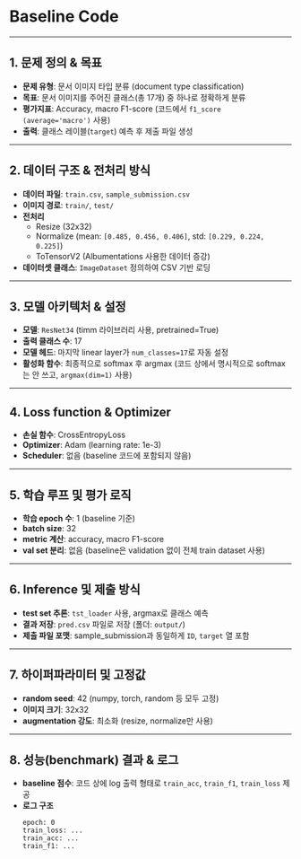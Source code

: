 # Baseline Code 
---

## 1. 문제 정의 & 목표

- **문제 유형**: 문서 이미지 타입 분류 (document type classification)
- **목표**: 문서 이미지를 주어진 클래스(총 17개) 중 하나로 정확하게 분류
- **평가지표**: Accuracy, macro F1-score (코드에서 `f1_score (average='macro')` 사용)
- **출력**: 클래스 레이블(`target`) 예측 후 제출 파일 생성

---

## 2. 데이터 구조 & 전처리 방식

- **데이터 파일**: `train.csv`, `sample_submission.csv`
- **이미지 경로**: `train/`, `test/`
- **전처리**
  - Resize (32x32)
  - Normalize (mean: `[0.485, 0.456, 0.406]`, std: `[0.229, 0.224, 0.225]`)
  - ToTensorV2 (Albumentations 사용한 데이터 증강)
- **데이터셋 클래스**: `ImageDataset` 정의하여 CSV 기반 로딩

---

## 3. 모델 아키텍처 & 설정

- **모델**: `ResNet34` (timm 라이브러리 사용, pretrained=True)
- **출력 클래스 수**: 17
- **모델 헤드**: 마지막 linear layer가 `num_classes=17`로 자동 설정
- **활성화 함수**: 최종적으로 softmax 후 argmax (코드 상에서 명시적으로 softmax는 안 쓰고, `argmax(dim=1)` 사용)

---

## 4. Loss function & Optimizer

- **손실 함수**: CrossEntropyLoss
- **Optimizer**: Adam (learning rate: 1e-3)
- **Scheduler**: 없음 (baseline 코드에 포함되지 않음)

---

## 5. 학습 루프 및 평가 로직

- **학습 epoch 수**: 1 (baseline 기준)
- **batch size**: 32
- **metric 계산**: accuracy, macro F1-score
- **val set 분리**: 없음 (baseline은 validation 없이 전체 train dataset 사용)

---

## 6. Inference 및 제출 방식

- **test set 추론**: `tst_loader` 사용, argmax로 클래스 예측
- **결과 저장**: `pred.csv` 파일로 저장 (폴더: `output/`)
- **제출 파일 포맷**: sample_submission과 동일하게 `ID`, `target` 열 포함

---

## 7. 하이퍼파라미터 및 고정값

- **random seed**: 42 (numpy, torch, random 등 모두 고정)
- **이미지 크기**: 32x32
- **augmentation 강도**: 최소화 (resize, normalize만 사용)

---

## 8. 성능(benchmark) 결과 & 로그

- **baseline 점수**: 코드 상에 log 출력 형태로 `train_acc`, `train_f1`, `train_loss` 제공
- **로그 구조**
  ```text
  epoch: 0
  train_loss: ...
  train_acc: ...
  train_f1: ...